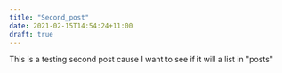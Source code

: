 ```yaml
---
title: "Second_post"
date: 2021-02-15T14:54:24+11:00
draft: true
---
```


This is a testing second post cause I want to see if it will a list in "posts"